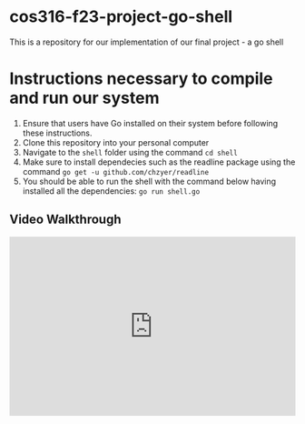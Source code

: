 # cos316-f23-project-go-shell
This is a repository for our implementation of our final project - a go shell

# Instructions necessary to compile and run our system
1. Ensure that users have Go installed on their system before following these instructions.
2. Clone this repository into your personal computer
3. Navigate to the `shell` folder using the command `cd shell`
4. Make sure to install dependecies such as the readline package using the command `go get -u github.com/chzyer/readline`
5. You should be able to run the shell with the command below having installed all the dependencies:
    `go run shell.go`

## Video Walkthrough
<div style="position: relative; padding-bottom: 62.5%; height: 0;"><iframe src="https://www.loom.com/embed/4aaab1df5ed444658d67ebdf69e8b336?sid=dd4e835e-4bbe-4aed-afe9-a3eb959fe28f" frameborder="0" webkitallowfullscreen mozallowfullscreen allowfullscreen style="position: absolute; top: 0; left: 0; width: 100%; height: 100%;"></iframe></div>
  

